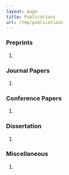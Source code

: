 ```yaml
---
layout: page
title: Publications
url: /tmp/publications
---
```


### Preprints

1. 

### Journal Papers 

1.

### Conference Papers

1. 



### Dissertation
1. 

### Miscellaneous
1.

